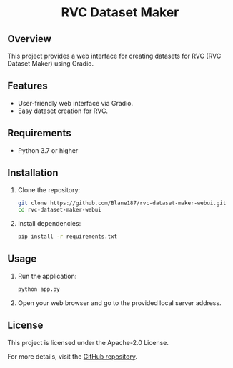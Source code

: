 <h1 style='text-align: center;'>RVC Dataset Maker</h1>


## Overview
This project provides a web interface for creating datasets for RVC (RVC Dataset Maker) using Gradio. 

## Features
- User-friendly web interface via Gradio.
- Easy dataset creation for RVC.

## Requirements
- Python 3.7 or higher

## Installation
1. Clone the repository:
   ```sh
   git clone https://github.com/Blane187/rvc-dataset-maker-webui.git
   cd rvc-dataset-maker-webui
   ```
2. Install dependencies:
   ```sh
   pip install -r requirements.txt
   ```

## Usage
1. Run the application:
   ```sh
   python app.py
   ```
2. Open your web browser and go to the provided local server address.

## License
This project is licensed under the Apache-2.0 License.

For more details, visit the [GitHub repository](https://github.com/Blane187/rvc-dataset-maker-webui).

